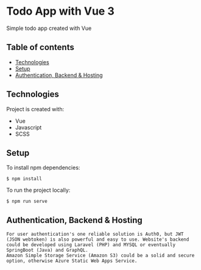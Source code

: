 # Todo App with Vue 3
Simple todo app created with Vue

## Table of contents
* [Technologies](#technologies)
* [Setup](#setup)
* [Authentication, Backend & Hosting](#notes)
	
## Technologies
Project is created with:
* Vue
* Javascript
* SCSS
	
## Setup
To install npm dependencies:

```
$ npm install

```

To run the project locally:

```
$ npm run serve

```

## Authentication, Backend & Hosting

```
For user authentication's one reliable solution is Auth0, but JWT (JSON webtoken) is also powerful and easy to use. Website's backend could be developed using Laravel (PHP) and MYSQL or eventually SpringBoot (Java) and GraphQL.
Amazon Simple Storage Service (Amazon S3) could be a solid and secure option, otherwise Azure Static Web Apps Service.

```